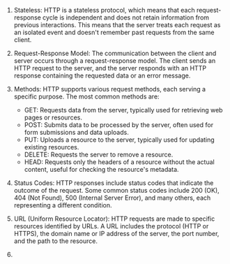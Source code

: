 1. Stateless: HTTP is a stateless protocol, which means that each request-response cycle is independent and does not retain information from previous interactions. This means that the server treats each request as an isolated event and doesn't remember past requests from the same client.
    
2. Request-Response Model: The communication between the client and server occurs through a request-response model. The client sends an HTTP request to the server, and the server responds with an HTTP response containing the requested data or an error message.
    
3. Methods: HTTP supports various request methods, each serving a specific purpose. The most common methods are:
    
    - GET: Requests data from the server, typically used for retrieving web pages or resources.
    - POST: Submits data to be processed by the server, often used for form submissions and data uploads.
    - PUT: Uploads a resource to the server, typically used for updating existing resources.
    - DELETE: Requests the server to remove a resource.
    - HEAD: Requests only the headers of a resource without the actual content, useful for checking the resource's metadata.
4. Status Codes: HTTP responses include status codes that indicate the outcome of the request. Some common status codes include 200 (OK), 404 (Not Found), 500 (Internal Server Error), and many others, each representing a different condition.
    
5. URL (Uniform Resource Locator): HTTP requests are made to specific resources identified by URLs. A URL includes the protocol (HTTP or HTTPS), the domain name or IP address of the server, the port number, and the path to the resource.
6. 